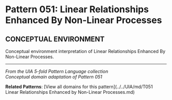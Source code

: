 # Pattern 051: Linear Relationships Enhanced By Non-Linear Processes

## CONCEPTUAL ENVIRONMENT

Conceptual environment interpretation of Linear Relationships Enhanced By Non-Linear Processes.

---

*From the UIA 5-fold Pattern Language collection*  
*Conceptual domain adaptation of Pattern 051*

**Related Patterns**: [View all domains for this pattern](../../UIA/md/T051 Linear Relationships Enhanced by Non-Linear Processes.md)